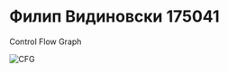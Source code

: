 # Филип Видиновски 175041

Control Flow Graph

![CFG](https://user-images.githubusercontent.com/38265146/170490266-f8a14b76-a3d5-4d1e-ae8c-37a619743186.png)

